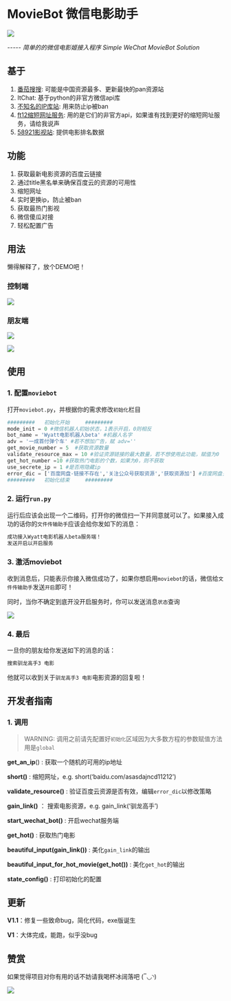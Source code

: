 # MovieBot 微信电影助手

![](logo.png)

*----- 简单的的微信电影姬接入程序 Simple WeChat MovieBot Solution*

## 基于

1. [番茄搜搜](https://fqsousou.com): 可能是中国资源最多、更新最快的pan资源站
2. ItChat: 基于python的非官方微信api库
3. [不知名的IP库站](https://www.xicidaili.com/nn/): 用来防止ip被ban
4. [ft12缩短网址服务](https://ft12.com): 用的是它们的非官方api，如果谁有找到更好的缩短网址服务，请给我说声
5. [58921影视站](http://58921.com): 提供电影排名数据

## 功能

1. 获取最新电影资源的百度云链接
2. 通过title黑名单来确保百度云的资源的可用性
3. 缩短网址
4. 实时更换ip，防止被ban
5. 获取最热门影视
6. 微信傻瓜对接
7. 轻松配置广告

## 用法

懒得解释了，放个DEMO吧！

### 控制端

![](demo/4.jpg)



### 朋友端

![](demo/2.jpg)

![](demo/1.jpg)

## 使用

### 1. 配置`moviebot`

打开`moviebot.py`，并根据你的需求修改`初始化`栏目

```python
#########   初始化开始     #########
mode_init = 0 #微信机器人初始状态，1表示开启，0则相反
bot_name = 'Wyatt电影机器人beta' #机器人名字
adv = '一成首付弹个车' #若不想加广告，赋 adv=''
get_movie_number = 5  #获取资源数量
validate_resource_max = 10 #验证资源链接的最大数量，若不想使用此功能，赋值为0
get_hot_number =10 #获取热门电影的个数，如果为0，则不获取
use_secrete_ip = 1 #是否用隐藏ip
error_dic = ['百度网盘-链接不存在','关注公众号获取资源','获取资源加'] #百度网盘关键词黑名单
#########   初始化结束     #########
```

### 2. 运行`run.py`

运行后应该会出现一个二维码，打开你的微信扫一下并同意就可以了。如果接入成功的话你的`文件传输助手`应该会给你发如下的消息：

```txt
成功接入Wyatt电影机器人beta服务端！
发送开启以开启服务
```

### 3. 激活moviebot

收到消息后，只能表示你接入微信成功了，如果你想启用`moviebot`的话，微信给`文件传输助手`发送`开启`即可！

同时，当你不确定到底开没开启服务时，你可以发送消息`状态`查询

![](demo/5.png)

### 4. 最后

一旦你的朋友给你发送如下的消息的话：

```txt
搜索驯龙高手3 电影
```

他就可以收到关于`驯龙高手3 电影`电影资源的回复啦！

## 开发者指南

### 1. 调用

> WARNING: 调用之前请先配置好`初始化`区域因为大多数方程的参数赋值方法用是`global`

**get_an_ip**() : 获取一个随机的可用的ip地址

**short()** : 缩短网址，e.g. short(‘baidu.com/asasdajncd11212’)

**validate_resource()** : 验证百度云资源是否有效，编辑`error_dic`以修改策略

**gain_link()** ： 搜索电影资源，e.g. gain_link(‘驯龙高手’)

**start_wechat_bot()** : 开启wechat服务端

**get_hot()** : 获取热门电影

**beautiful_input(gain_link())** : 美化`gain_link`的输出

**beautiful_input_for_hot_movie(get_hot())** : 美化`get_hot`的输出

**state_config()** : 打印初始化的配置

## 更新

**V1.1**：修复一些致命bug，简化代码，exe版诞生

**V1**：大体完成，能跑，似乎没bug

## 赞赏

如果觉得项目对你有用的话不妨请我喝杯冰阔落吧 (‾◡◝)

![](pay.jpg)







